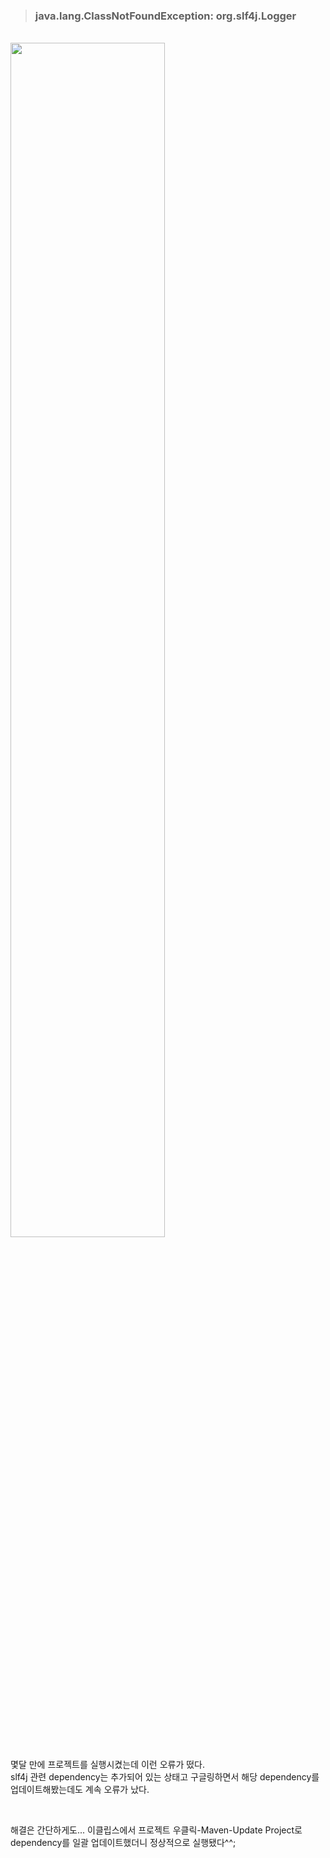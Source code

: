 
> ### java.lang.ClassNotFoundException: org.slf4j.Logger 

<br/>

<img width="70%" src="https://user-images.githubusercontent.com/75427390/147924698-eb4f66f0-dfa1-49ba-9dde-019771ba18dc.png"/>

<br/>

몇달 만에 프로젝트를 실행시켰는데 이런 오류가 떴다.  
slf4j 관련 dependency는 추가되어 있는 상태고 구글링하면서 해당 dependency를 업데이트해봤는데도 계속 오류가 났다.   

<br/>

해결은 간단하게도... 이클립스에서 프로젝트 우클릭-Maven-Update Project로 dependency를 일괄 업데이트했더니 정상적으로 실행됐다^^;
